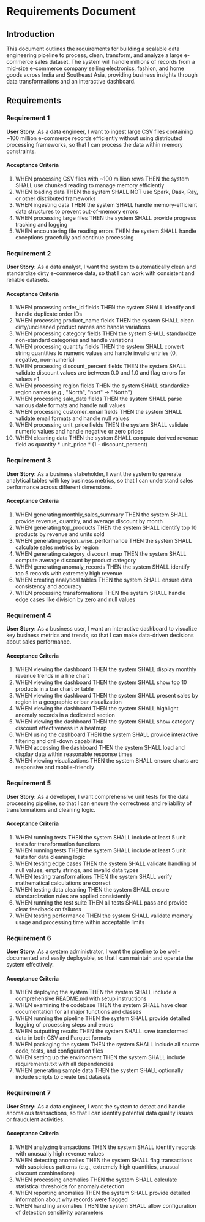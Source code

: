# Requirements Document

## Introduction

This document outlines the requirements for building a scalable data engineering pipeline to process, clean, transform, and analyze a large e-commerce sales dataset. The system will handle millions of records from a mid-size e-commerce company selling electronics, fashion, and home goods across India and Southeast Asia, providing business insights through data transformations and an interactive dashboard.

## Requirements

### Requirement 1

**User Story:** As a data engineer, I want to ingest large CSV files containing ~100 million e-commerce records efficiently without using distributed processing frameworks, so that I can process the data within memory constraints.

#### Acceptance Criteria

1. WHEN processing CSV files with ~100 million rows THEN the system SHALL use chunked reading to manage memory efficiently
2. WHEN loading data THEN the system SHALL NOT use Spark, Dask, Ray, or other distributed frameworks
3. WHEN ingesting data THEN the system SHALL handle memory-efficient data structures to prevent out-of-memory errors
4. WHEN processing large files THEN the system SHALL provide progress tracking and logging
5. WHEN encountering file reading errors THEN the system SHALL handle exceptions gracefully and continue processing

### Requirement 2

**User Story:** As a data analyst, I want the system to automatically clean and standardize dirty e-commerce data, so that I can work with consistent and reliable datasets.

#### Acceptance Criteria

1. WHEN processing order_id fields THEN the system SHALL identify and handle duplicate order IDs
2. WHEN processing product_name fields THEN the system SHALL clean dirty/uncleaned product names and handle variations
3. WHEN processing category fields THEN the system SHALL standardize non-standard categories and handle variations
4. WHEN processing quantity fields THEN the system SHALL convert string quantities to numeric values and handle invalid entries (0, negative, non-numeric)
5. WHEN processing discount_percent fields THEN the system SHALL validate discount values are between 0.0 and 1.0 and flag errors for values >1
6. WHEN processing region fields THEN the system SHALL standardize region names (e.g., "North", "nort" → "North")
7. WHEN processing sale_date fields THEN the system SHALL parse various date formats and handle null values
8. WHEN processing customer_email fields THEN the system SHALL validate email formats and handle null values
9. WHEN processing unit_price fields THEN the system SHALL validate numeric values and handle negative or zero prices
10. WHEN cleaning data THEN the system SHALL compute derived revenue field as quantity * unit_price * (1 - discount_percent)

### Requirement 3

**User Story:** As a business stakeholder, I want the system to generate analytical tables with key business metrics, so that I can understand sales performance across different dimensions.

#### Acceptance Criteria

1. WHEN generating monthly_sales_summary THEN the system SHALL provide revenue, quantity, and average discount by month
2. WHEN generating top_products THEN the system SHALL identify top 10 products by revenue and units sold
3. WHEN generating region_wise_performance THEN the system SHALL calculate sales metrics by region
4. WHEN generating category_discount_map THEN the system SHALL compute average discount by product category
5. WHEN generating anomaly_records THEN the system SHALL identify top 5 records with extremely high revenue
6. WHEN creating analytical tables THEN the system SHALL ensure data consistency and accuracy
7. WHEN processing transformations THEN the system SHALL handle edge cases like division by zero and null values

### Requirement 4

**User Story:** As a business user, I want an interactive dashboard to visualize key business metrics and trends, so that I can make data-driven decisions about sales performance.

#### Acceptance Criteria

1. WHEN viewing the dashboard THEN the system SHALL display monthly revenue trends in a line chart
2. WHEN viewing the dashboard THEN the system SHALL show top 10 products in a bar chart or table
3. WHEN viewing the dashboard THEN the system SHALL present sales by region in a geographic or bar visualization
4. WHEN viewing the dashboard THEN the system SHALL highlight anomaly records in a dedicated section
5. WHEN viewing the dashboard THEN the system SHALL show category discount effectiveness in a heatmap
6. WHEN using the dashboard THEN the system SHALL provide interactive filtering and drill-down capabilities
7. WHEN accessing the dashboard THEN the system SHALL load and display data within reasonable response times
8. WHEN viewing visualizations THEN the system SHALL ensure charts are responsive and mobile-friendly

### Requirement 5

**User Story:** As a developer, I want comprehensive unit tests for the data processing pipeline, so that I can ensure the correctness and reliability of transformations and cleaning logic.

#### Acceptance Criteria

1. WHEN running tests THEN the system SHALL include at least 5 unit tests for transformation functions
2. WHEN running tests THEN the system SHALL include at least 5 unit tests for data cleaning logic
3. WHEN testing edge cases THEN the system SHALL validate handling of null values, empty strings, and invalid data types
4. WHEN testing transformations THEN the system SHALL verify mathematical calculations are correct
5. WHEN testing data cleaning THEN the system SHALL ensure standardization rules are applied consistently
6. WHEN running the test suite THEN all tests SHALL pass and provide clear feedback on failures
7. WHEN testing performance THEN the system SHALL validate memory usage and processing time within acceptable limits

### Requirement 6

**User Story:** As a system administrator, I want the pipeline to be well-documented and easily deployable, so that I can maintain and operate the system effectively.

#### Acceptance Criteria

1. WHEN deploying the system THEN the system SHALL include a comprehensive README.md with setup instructions
2. WHEN examining the codebase THEN the system SHALL have clear documentation for all major functions and classes
3. WHEN running the pipeline THEN the system SHALL provide detailed logging of processing steps and errors
4. WHEN outputting results THEN the system SHALL save transformed data in both CSV and Parquet formats
5. WHEN packaging the system THEN the system SHALL include all source code, tests, and configuration files
6. WHEN setting up the environment THEN the system SHALL include requirements.txt with all dependencies
7. WHEN generating sample data THEN the system SHALL optionally include scripts to create test datasets

### Requirement 7

**User Story:** As a data engineer, I want the system to detect and handle anomalous transactions, so that I can identify potential data quality issues or fraudulent activities.

#### Acceptance Criteria

1. WHEN analyzing transactions THEN the system SHALL identify records with unusually high revenue values
2. WHEN detecting anomalies THEN the system SHALL flag transactions with suspicious patterns (e.g., extremely high quantities, unusual discount combinations)
3. WHEN processing anomalies THEN the system SHALL calculate statistical thresholds for anomaly detection
4. WHEN reporting anomalies THEN the system SHALL provide detailed information about why records were flagged
5. WHEN handling anomalies THEN the system SHALL allow configuration of detection sensitivity parameters